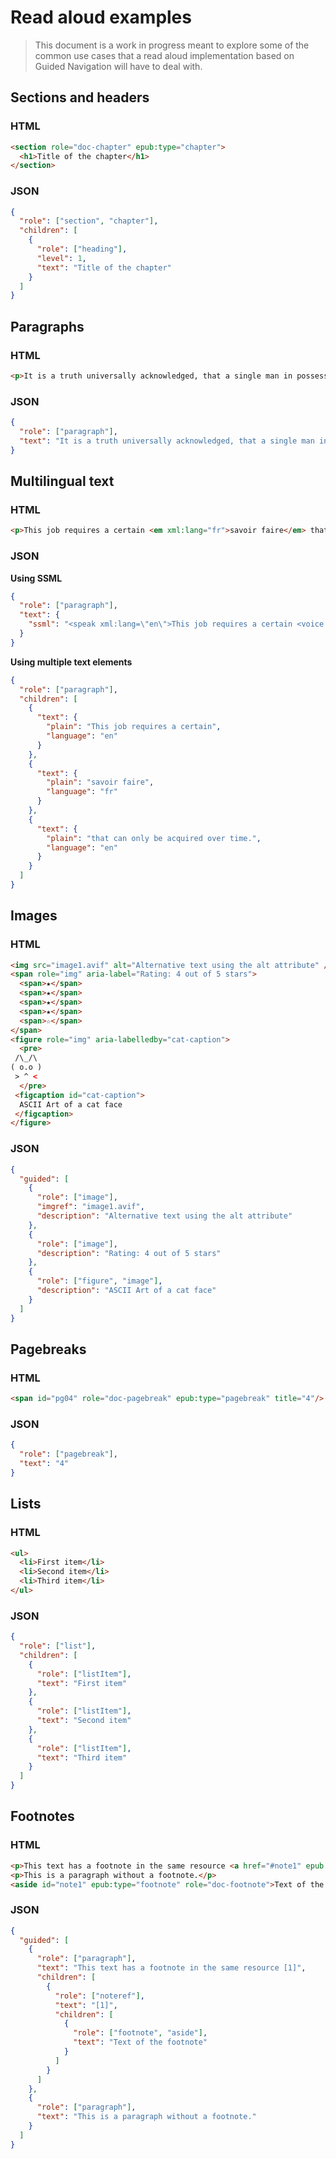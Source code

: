 # Read aloud examples

> This document is a work in progress meant to explore some of the common use cases that a read aloud implementation based on Guided Navigation will have to deal with.

## Sections and headers

### HTML

```html
<section role="doc-chapter" epub:type="chapter">
  <h1>Title of the chapter</h1>
</section>
```

### JSON

```json
{
  "role": ["section", "chapter"],
  "children": [
    {
      "role": ["heading"],
      "level": 1,
      "text": "Title of the chapter"
    }
  ]
}
```

## Paragraphs

### HTML

```html
<p>It is a truth universally acknowledged, that a single man in possession of a good fortune, must be in want of a wife.</p>
```

### JSON

```json
{
  "role": ["paragraph"],
  "text": "It is a truth universally acknowledged, that a single man in possession of a good fortune, must be in want of a wife."
}
```

## Multilingual text

### HTML

```html
<p>This job requires a certain <em xml:lang="fr">savoir faire</em> that can only be acquired over time.</p>
```

### JSON

**Using SSML**

```json
{
  "role": ["paragraph"],
  "text": {
    "ssml": "<speak xml:lang=\"en\">This job requires a certain <voice xml:lang=\"fr\">savoir faire</voice> that can only be acquired over time.</speak>"
  }
}
```

**Using multiple text elements**

```json
{
  "role": ["paragraph"],
  "children": [
    {
      "text": {
        "plain": "This job requires a certain",
        "language": "en"
      }
    },
    {
      "text": {
        "plain": "savoir faire",
        "language": "fr"
      }
    },
    {
      "text": {
        "plain": "that can only be acquired over time.",
        "language": "en"
      }
    }
  ]
}
```

## Images

### HTML

```html
<img src="image1.avif" alt="Alternative text using the alt attribute" />
<span role="img" aria-label="Rating: 4 out of 5 stars">
  <span>★</span>
  <span>★</span>
  <span>★</span>
  <span>★</span>
  <span>☆</span>
</span>
<figure role="img" aria-labelledby="cat-caption"> 
  <pre>
 /\_/\
( o.o )
 > ^ <
  </pre>
 <figcaption id="cat-caption">
  ASCII Art of a cat face
 </figcaption>
</figure>
```

### JSON

```json
{
  "guided": [
    {
      "role": ["image"],
      "imgref": "image1.avif",
      "description": "Alternative text using the alt attribute"
    },
    {
      "role": ["image"],
      "description": "Rating: 4 out of 5 stars"
    },
    {
      "role": ["figure", "image"],
      "description": "ASCII Art of a cat face"
    }
  ]
}
```

## Pagebreaks

### HTML

```html
<span id="pg04" role="doc-pagebreak" epub:type="pagebreak" title="4"/>
```

### JSON

```json
{
  "role": ["pagebreak"],
  "text": "4"
}
```

## Lists

### HTML

```html
<ul>
  <li>First item</li>
  <li>Second item</li>
  <li>Third item</li>
</ul>
```

### JSON

```json
{
  "role": ["list"],
  "children": [
    {
      "role": ["listItem"],
      "text": "First item"
    },
    {
      "role": ["listItem"],
      "text": "Second item"
    },
    {
      "role": ["listItem"],
      "text": "Third item"
    }
  ]
}
```

## Footnotes

### HTML

```html
<p>This text has a footnote in the same resource <a href="#note1" epub:type="noteref" role="doc-noteref">[1]</a></p>
<p>This is a paragraph without a footnote.</p>
<aside id="note1" epub:type="footnote" role="doc-footnote">Text of the footnote</aside>
```

### JSON

```json
{
  "guided": [
    {
      "role": ["paragraph"],
      "text": "This text has a footnote in the same resource [1]",
      "children": [
        {
          "role": ["noteref"],
          "text": "[1]",
          "children": [
            {
              "role": ["footnote", "aside"],
              "text": "Text of the footnote"
            }
          ]
        }
      ]
    },
    {
      "role": ["paragraph"],
      "text": "This is a paragraph without a footnote."
    }
  ]
}
```